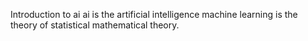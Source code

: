 Introduction to ai
ai is the artificial intelligence
machine learning is the theory of statistical mathematical theory.
